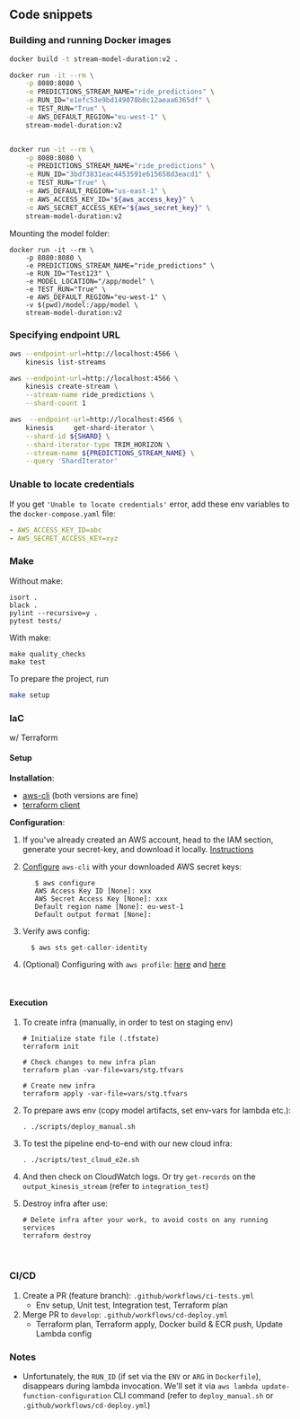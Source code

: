 ## Code snippets

### Building and running Docker images

```bash
docker build -t stream-model-duration:v2 .
```

```bash
docker run -it --rm \
    -p 8080:8080 \
    -e PREDICTIONS_STREAM_NAME="ride_predictions" \
    -e RUN_ID="e1efc53e9bd149078b0c12aeaa6365df" \
    -e TEST_RUN="True" \
    -e AWS_DEFAULT_REGION="eu-west-1" \
    stream-model-duration:v2
```

```sh

docker run -it --rm \
    -p 8080:8080 \
    -e PREDICTIONS_STREAM_NAME="ride_predictions" \
    -e RUN_ID="3bdf3831eac4453591e615658d3eacd1" \
    -e TEST_RUN="True" \
    -e AWS_DEFAULT_REGION="us-east-1" \
    -e AWS_ACCESS_KEY_ID="${aws_access_key}" \
    -e AWS_SECRET_ACCESS_KEY="${aws_secret_key}" \
    stream-model-duration:v2
```

Mounting the model folder:

```
docker run -it --rm \
    -p 8080:8080 \
    -e PREDICTIONS_STREAM_NAME="ride_predictions" \
    -e RUN_ID="Test123" \
    -e MODEL_LOCATION="/app/model" \
    -e TEST_RUN="True" \
    -e AWS_DEFAULT_REGION="eu-west-1" \
    -v $(pwd)/model:/app/model \
    stream-model-duration:v2
```

### Specifying endpoint URL

```bash
aws --endpoint-url=http://localhost:4566 \
    kinesis list-streams
```

```bash
aws --endpoint-url=http://localhost:4566 \
    kinesis create-stream \
    --stream-name ride_predictions \
    --shard-count 1
```

```bash
aws  --endpoint-url=http://localhost:4566 \
    kinesis     get-shard-iterator \
    --shard-id ${SHARD} \
    --shard-iterator-type TRIM_HORIZON \
    --stream-name ${PREDICTIONS_STREAM_NAME} \
    --query 'ShardIterator'
```

### Unable to locate credentials

If you get `'Unable to locate credentials'` error, add these
env variables to the `docker-compose.yaml` file:

```yaml
- AWS_ACCESS_KEY_ID=abc
- AWS_SECRET_ACCESS_KEY=xyz
```

### Make

Without make:

```
isort .
black .
pylint --recursive=y .
pytest tests/
```

With make:

```
make quality_checks
make test
```


To prepare the project, run 

```bash
make setup
```


### IaC
w/ Terraform

#### Setup

**Installation**:

* [aws-cli](https://docs.aws.amazon.com/cli/latest/userguide/getting-started-install.html) (both versions are fine)
* [terraform client](https://www.terraform.io/downloads)

**Configuration**:

1. If you've already created an AWS account, head to the IAM section, generate your secret-key, and download it locally. 
[Instructions](https://docs.aws.amazon.com/cli/latest/userguide/getting-started-prereqs.html)

2. [Configure]((https://docs.aws.amazon.com/cli/latest/userguide/getting-started-quickstart.html)) `aws-cli` with your downloaded AWS secret keys:
      ```shell
         $ aws configure
         AWS Access Key ID [None]: xxx
         AWS Secret Access Key [None]: xxx
         Default region name [None]: eu-west-1
         Default output format [None]:
      ```

3. Verify aws config:
      ```shell
        $ aws sts get-caller-identity
      ```

4. (Optional) Configuring with `aws profile`: [here](https://docs.aws.amazon.com/cli/latest/userguide/cli-configure-sourcing-external.html) and [here](https://registry.terraform.io/providers/hashicorp/aws/latest/docs#using-an-external-credentials-process) 

<br>

#### Execution


1. To create infra (manually, in order to test on staging env)
    ```shell
    # Initialize state file (.tfstate)
    terraform init

    # Check changes to new infra plan
    terraform plan -var-file=vars/stg.tfvars
    ```

    ```shell
    # Create new infra
    terraform apply -var-file=vars/stg.tfvars
    ```

2. To prepare aws env (copy model artifacts, set env-vars for lambda etc.):
    ```
    . ./scripts/deploy_manual.sh
    ```

3. To test the pipeline end-to-end with our new cloud infra:
    ```
    . ./scripts/test_cloud_e2e.sh
    ``` 

4. And then check on CloudWatch logs. Or try `get-records` on the `output_kinesis_stream` (refer to `integration_test`)

5. Destroy infra after use:
    ```shell
    # Delete infra after your work, to avoid costs on any running services
    terraform destroy
    ```

<br>

### CI/CD

1. Create a PR (feature branch): `.github/workflows/ci-tests.yml`
    * Env setup, Unit test, Integration test, Terraform plan
2. Merge PR to `develop`: `.github/workflows/cd-deploy.yml`
    * Terraform plan, Terraform apply, Docker build & ECR push, Update Lambda config

### Notes

* Unfortunately, the `RUN_ID` (if set via the `ENV` or `ARG` in `Dockerfile`), disappears during lambda invocation.
We'll set it via `aws lambda update-function-configuration` CLI command (refer to `deploy_manual.sh` or `.github/workflows/cd-deploy.yml`)
    

